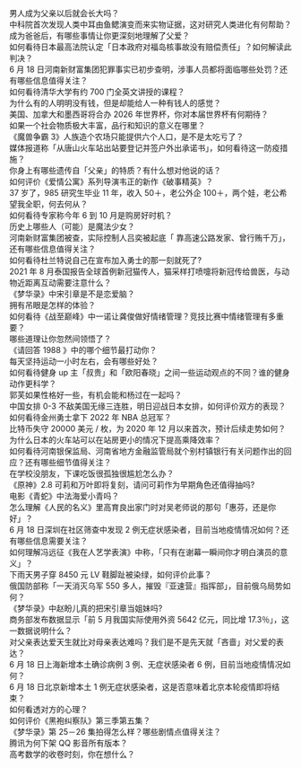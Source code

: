 男人成为父亲以后就会长大吗？  
中科院首次发现人类中耳由鱼鳃演变而来实物证据，这对研究人类进化有何帮助？  
成为爸爸后，有哪些事情让你更深刻地理解了父爱？  
如何看待日本最高法院认定「日本政府对福岛核事故没有赔偿责任」？如何解读此判决？  
6 月 18 日河南新财富集团犯罪事实已初步查明，涉事人员都将面临哪些处罚？还有哪些信息值得关注？  
如何看待清华大学有约 700 门全英文讲授的课程？  
为什么有的人明明没有钱，但是却能给人一种有钱人的感觉？  
美国、加拿大和墨西哥将合办 2026 年世界杯，你对本届世界杯有何期待？  
如果一个社会物质极大丰富，品行和知识的意义在哪里？  
《魔兽争霸 3》人族造个农场只能提供六个人口，是不是太吃亏了？  
媒体报道称「从唐山火车站出站要登记并签户外出承诺书」，如何看待这一防疫措施？  
你身上有哪些遗传自「父亲」的特质？有什么想对他说的话？  
如何评价《爱情公寓》系列导演韦正的新作《破事精英》？  
37 岁了，985 研究生毕业 11 年，收入 50＋，老公外企 100＋，两个娃，老公希望我全职，何去何从？  
如何看待专家称今年 6 到 10 月是购房好时机？  
历史上哪些人（可能）是魔法少女？  
河南新财富集团被查，实际控制人吕奕被起底「 靠高速公路发家、曾行贿千万」，还有哪些信息值得关注？  
如何看待杜兰特说自己在宣布加入勇士的那一刻就死了?  
2021 年 8 月泰国报告全球首例新冠猫传人，猫采样打喷嚏将新冠传给兽医，与动物近距离互动需要注意什么？  
《梦华录》中宋引章是不是恋爱脑？  
拥有吊眼是怎样的体验？  
如何看待《战至巅峰》中一诺让龚俊做好情绪管理？竞技比赛中情绪管理有多重要？  
哪些道理让你忽然间领悟了？  
《请回答 1988 》中的哪个细节最打动你？  
每天坚持运动一小时左右，会有哪些好处？  
如何看待健身 up 主「叔贵」和「欧阳春晓」之间一些运动观点的不同？谁的健身动作更科学？  
郭芙如果性格好一些，有机会能和杨过在一起吗？  
中国女排 0-3 不敌美国无缘三连胜，明日迎战日本女排，如何评价双方的表现？  
如何看待金州勇士拿下 2022 年 NBA 总冠军？  
比特币失守 20000 美元 / 枚，为 2020 年 12 月以来首次，预计后续走势如何？  
为什么日本的火车站可以在站房更小的情况下提高乘降效率？  
如何看待河南银保监局、河南省地方金融监管局就个别村镇银行有关问题作出的回应？还有哪些细节值得关注？  
在学校没朋友，下课吃饭很孤独很尴尬怎么办？  
《原神》2.8 可莉和万叶即将复刻，请问可莉作为早期角色还值得抽吗?  
电影《青蛇》中法海爱小青吗？  
怎么理解《人民的名义》里高育良出家门时对吴老师说的那句「惠芬，还是你好」？  
6 月 18 日深圳在社区筛查中发现 2 例无症状感染者，目前当地疫情情况如何？还有哪些信息需要关注？  
如何理解冯远征《我在人艺学表演》中称，「只有在谢幕一瞬间你才明白演员的意义」？  
下雨天男子穿 8450 元 LV 鞋脚趾被染绿，如何评价此事？  
俄国防部称「一天消灭乌军 550 多人，摧毁『亚速营』指挥部」，目前俄乌局势如何？  
《梦华录》中赵盼儿真的把宋引章当姐妹吗?  
商务部发布数据显示「前 5 月我国实际使用外资 5642 亿元，同比增 17.3％」，这一数据说明什么？  
对父亲表达爱天生就比对母亲表达难吗？我们是不是先天就「吝啬」对父爱的表达？  
6 月 18 日上海新增本土确诊病例 3 例、无症状感染者 6 例，目前当地疫情情况如何？  
6 月 18 日北京新增本土 1 例无症状感染者，这是否意味着北京本轮疫情即将结束？  
如何看透对方的心理？  
如何评价《黑袍纠察队》第三季第五集？  
《梦华录》第 25－26 集拍得怎么样？哪些剧情点值得关注？  
腾讯为何下架 QQ 影音所有版本？  
高考数学的收卷时刻，你在想什么？  
